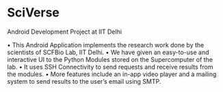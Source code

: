 # SciVerse
Android Development Project at IIT Delhi

• This Android Application implements the research work done by the scientists of SCFBio Lab, IIT Delhi.
• We have given an easy-to-use and interactive UI to the Python Modules stored on the Supercomputer of the lab.
• It uses SSH Connectivity to send requests and receive results from the modules.
• More features include an in-app video player and a mailing system to send results to the user’s email using SMTP.


